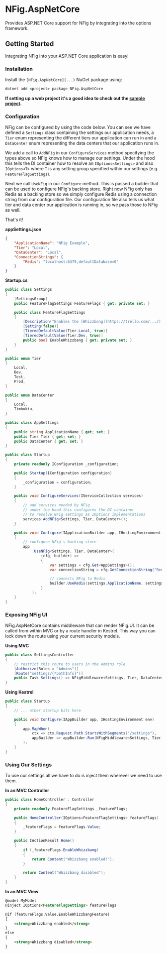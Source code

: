 # NFig.AspNetCore

Provides ASP.NET Core support for NFig  by integrating into the options framework.

## Getting Started

Integrating NFig into your ASP.NET Core application is easy! 

### Installation

Install the `[NFig.AspNetCore](...)` NuGet package using:

```bat
dotnet add <project> package NFig.AspNetCore
```

**If setting up a web project it's a good idea to check out the [sample project](src/NFig.AspNetCore.Sample).**

### Configuration

NFig can be configured by using the code below. You can see we have defined a `Settings` class containing the settings our application needs, a `Tier` enum representing the different tiers our application can run in and a `DataCenter` enum representing the data centers that our application runs in.

We add a call to `AddNFig` in our `ConfigureServices` method specifying the types above so NFig knows how to manage our settings. Under the hood this tells the DI container how to resolve an `IOptions<Settings>` and also `IOptions<T>` where `T` is any setting group specified within our settings (e.g. `FeatureFlagSettings`).

Next we call `UseNFig` in our `Configure` method. This is passed a builder that can be used to configure NFig's backing store. Right now NFig only has Redis as a backing store so we simply configure Redis using a connection string from our configuration file. Our configuration file also tells us what tier and data center our application is running in, so we pass those to NFig as well.

That's it!

**appSettings.json**

```json
{
    "ApplicationName": "NFig Example",
    "Tier": "Local",
    "DataCenter": "Local",
    "ConnectionStrings": {
        "Redis": "localhost:6379,defaultDatabase=0"
    }
}
```

**Startup.cs**

```c#
public class Settings
{
    [SettingsGroup]
    public FeatureFlagSettings FeatureFlags { get; private set; }

    public class FeatureFlagSettings
    {
        [Description("Enables the [Whizzbang](https://trello.com/.../) feature.")]
        [Setting(false)]
        [TieredDefaultValue(Tier.Local, true)]
        [TieredDefaultValue(Tier.Dev, true)]
        public bool EnableWhizzbang { get; private set; }
    }
}

public enum Tier
{
    Local,
    Dev,
    Test,
    Prod,
}

public enum DataCenter
{
    Local,
    Timbuktu,    
}

public class AppSettings
{
    public string ApplicationName { get; set; }
    public Tier Tier { get; set; }
    public DataCenter { get; set; }
}

public class Startup
{
    private readonly IConfiguration _configuration;

    public Startup(IConfiguration configuration)
    {
        _configuration = configuration;
    }

    public void ConfigureServices(IServiceCollection services)
    {
        // add services needed by NFig
        // under the hood this configures the DI container
        // to resolve NFig settings as IOptions implementations
        services.AddNFig<Settings, Tier, DataCenter>();
    }

    public void Configure(IApplicationBuilder app, IHostingEnvironment env)
    {
        // configure NFig's backing store
        app
            .UseNFig<Settings, Tier, DataCenter>(
                (cfg, builder) =>
                {
                    var settings = cfg.Get<AppSettings>();
                    var connectionString = cfg.GetConnectionString("Redis");

                    // connects NFig to Redis
                    builder.UseRedis(settings.ApplicationName, settings.Tier, settings.DataCenter, connectionString);
                }
            );
    }
}
```

### Exposing NFig UI

NFig.AspNetCore contains middleware that can render NFig.UI. It can be called from within MVC or by a route handler in Kestrel. This way you can lock down the route using your current security models.

**Using MVC**

```c#
public class SettingsController
{
    // restrict this route to users in the Admins role
    [Authorize(Roles = "Admins")]
    [Route("settings/{*pathInfo}")]
    public Task Settings() => NFigMiddleware<Settings, Tier, DataCenter>.HandleRequestAsync(HttpContext);
}
```

**Using Kestrel**

```c#
public class Startup
{
    // ... other startup bits here

    public void Configure(IAppBuilder app, IHostingEnvironment env)
    {
        app.MapWhen(
            ctx => ctx.Request.Path.StartsWithSegments("/settings"),
            appBuilder => appBuilder.Run(NFigMiddleware<Settings, Tier, DataCenter>.HandleRequestAsync)
        );
    }
}
```

### Using Our Settings

To use our settings all we have to do is inject them wherever we need to use them.

**In an MVC Controller**

```c#
public class HomeController : Controller
{
    private readonly FeatureFlagSettings _featureFlags;

    public HomeController(IOptions<FeatureFlagSettings> featureFlags)
    {
        _featureFlags = featureFlags.Value;
    }

    public IActionResult Home()
    {
        if (_featureFlags.EnableWhizzbang)
        {
            return Content("Whizzbang enabled!");
        }

        return Content("Whizzbang disabled");
    }
}
```

**In an MVC View**

```html
@model MyModel
@inject IOptions<FeatureFlagSettings> featureFlags

@if (featureFlags.Value.EnableWhizzbangFeature)
{
    <strong>Whizzbang enabled</strong>
}
else
{
    <strong>Whizzbang disabled</strong>
}

```